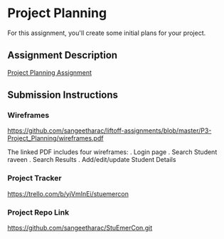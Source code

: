 # Project Planning
For this assignment, you'll create some initial plans for your project.

## Assignment Description
[Project Planning Assignment](https://education.launchcode.org/liftoff/modules/assignments/project-planning)

## Submission Instructions

### Wireframes

https://github.com/sangeetharac/liftoff-assignments/blob/master/P3-Project_Planning/wireframes.pdf

The linked PDF includes four wireframes:
. Login page 
. Search Student raveen
. Search Results
. Add/edit/update Student Details

### Project Tracker

https://trello.com/b/yjVmInEi/stuemercon


### Project Repo Link

https://github.com/sangeetharac/StuEmerCon.git
